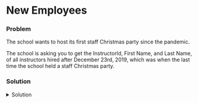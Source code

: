 # New Employees

### Problem
The school wants to host its first staff Christmas party since the pandemic.

The school is asking you to get the InstructorId, First Name, and Last Name, of all instructors hired after December 23rd, 2019, which was when the last time the school held a staff Christmas party.

### Solution
<details>
  <summary>Solution</summary>

  ```SQL
SELECT InstructorId, FirstName, LastName
FROM Instructor
WHERE EmploymentDate > '2019-12-23'
  ```
  
</details>